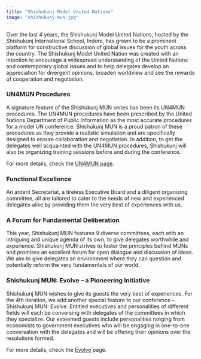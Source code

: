```yaml
---
title: "Shishukunj Model United Nations"
image: "shishukunj-mun.jpg"
---
```

Over the last 4 years, the Shishukunj Model United Nations, hosted by the Shishukunj International School, Indore, has grown to be a prominent platform for constructive discussion of global issues for the youth across the country. The Shishukunj Model United Nation was created with an intention to encourage a widespread understanding of the United Nations and contemporary global issues and to help delegates develop an appreciation for divergent opinions, broaden worldview and see the rewards of cooperation and negotiation.

### UN4MUN Procedures 
A signature feature of the Shishukunj MUN series has been its UN4MUN procedures. The UN4MUN procedures have been prescribed by the United Nations Department of Public Information as the most accurate procedures for a model UN conference. Shishukunj MUN is a proud patron of these procedures as they provide a realistic simulation and are specifically designed to ensure collaboration and negotiation. In addition, to get the delegates well acquainted with the UN4MUN procedures, Shishukunj will also be organizing training sessions before and during the conference.

For more details, check the [UN4MUN page](/about/un4mun/).

### Functional Excellence
An ardent Secretariat, a tireless Executive Board and a diligent organizing committee, all are tailored to cater to the needs of new and experienced delegates alike by providing them the very best of experiences with us.

### A Forum for Fundamental Deliberation
This year, Shishukunj MUN features 9 diverse committees, each with an intriguing and unique agenda of its own, to give delegates worthwhile and experience. Shishukunj MUN strives to foster the principles behind MUNs and promises an excellent forum for open dialogue and discussion of ideas. We aim to give delegates an environment where they can question and potentially reform the very fundamentals of our world. 

### Shishukunj MUN: Evolve – a Pioneering Initiative 
Shishukunj MUN wishes to give its guests the very best of experiences. For the 4th iteration, we add another special feature to our conference – Shishukunj MUN: Evolve. Entitled executives and personalities of different fields will each be conversing with delegates of the committees in which they specialize. Our esteemed guests include personalities ranging from economists to government executives who will be engaging in one-to-one conversation with the delegates and will be offering their opinions over the resolutions formed.

For more details, check the [Evolve](/committees/evolve/) page.

